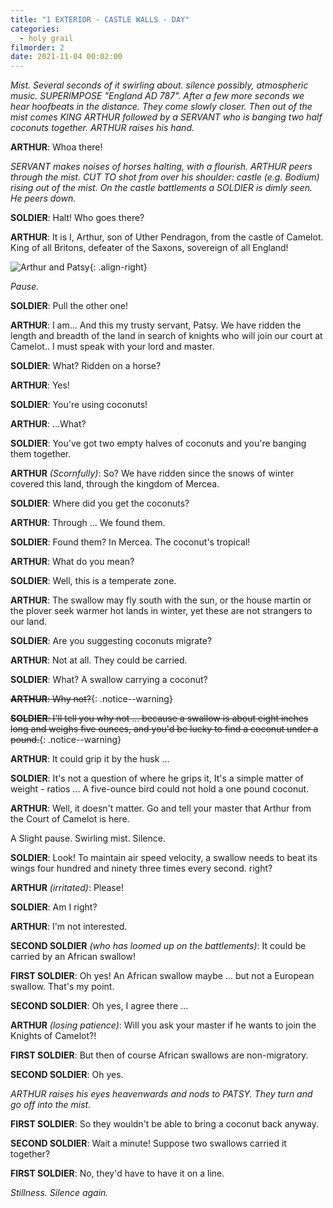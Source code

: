 ```yaml
---
title: "1 EXTERIOR - CASTLE WALLS - DAY"
categories:
  - holy grail
filmorder: 2
date: 2021-11-04 00:02:00
---
```


_Mist. Several seconds of it swirling about. silence possibly, atmospheric music. SUPERIMPOSE "England AD 787". After a few more seconds we hear hoofbeats in the distance. They come slowly closer. Then out of the mist comes KING ARTHUR followed by a SERVANT who is banging two half coconuts together. ARTHUR raises his hand._

**ARTHUR**: Whoa there!

_SERVANT makes noises of horses halting, with a flourish. ARTHUR peers through the mist. CUT TO shot from over his shoulder: castle (e.g. Bodium) rising out of the mist. On the castle battlements a SOLDIER is dimly seen. He peers down._

**SOLDIER**: Halt! Who goes there?

**ARTHUR**: It is I, Arthur, son of Uther Pendragon, from the castle of Camelot. King of all Britons, defeater of the Saxons, sovereign of all England!

![Arthur and Patsy](https://old.mzonline.com/python/hgimages/swallow1.jpg){: .align-right}

_Pause._

**SOLDIER**: Pull the other one!

**ARTHUR**: I am... And this my trusty servant, Patsy. We have ridden the length and breadth of the land in search of knights who will join our court at Camelot.. I must speak with your lord and master.

**SOLDIER**: What? Ridden on a horse?

**ARTHUR**: Yes!

**SOLDIER**: You're using coconuts!

**ARTHUR**: ...What?

**SOLDIER**: You've got two empty halves of coconuts and you're banging them together.

**ARTHUR** _(Scornfully)_: So? We have ridden since the snows of winter covered this land, through the kingdom of Mercea.

**SOLDIER**: Where did you get the coconuts?

**ARTHUR**: Through ... We found them.

**SOLDIER**: Found them? In Mercea. The coconut's tropical!

**ARTHUR**: What do you mean?

**SOLDIER**: Well, this is a temperate zone.

**ARTHUR**: The swallow may fly south with the sun, or the house martin or the plover seek warmer hot lands in winter, yet these are not strangers to our land.

**SOLDIER**: Are you suggesting coconuts migrate?

**ARTHUR**: Not at all. They could be carried.

**SOLDIER**: What? A swallow carrying a coconut?

<span>~~**ARTHUR**: Why not?~~</span>{: .notice--warning}

<span>~~**SOLDIER**: I'll tell you why not ... because a swallow is about eight inches long and weighs five ounces, and you'd be lucky to find a coconut under a pound.~~</span>{: .notice--warning}

**ARTHUR**: It could grip it by the husk ...

**SOLDIER**: It's not a question of where he grips it, It's a simple matter of weight - ratios ... A five-ounce bird could not hold a one pound coconut.

**ARTHUR**: Well, it doesn't matter. Go and tell your master that Arthur from the Court of Camelot is here.

A Slight pause. Swirling mist. Silence.

**SOLDIER**: Look! To maintain air speed velocity, a swallow needs to beat its wings four hundred and ninety three times every second. right?

**ARTHUR** _(irritated)_: Please!

**SOLDIER**: Am I right?

**ARTHUR**: I'm not interested.

**SECOND SOLDIER** _(who has loomed up on the battlements)_: It could be carried by an African swallow!

**FIRST SOLDIER**: Oh yes! An African swallow maybe ... but not a European swallow. That's my point.

**SECOND SOLDIER**: Oh yes, I agree there ...

**ARTHUR** _(losing patience)_: Will you ask your master if he wants to join the Knights of Camelot?!

**FIRST SOLDIER**: But then of course African swallows are non-migratory.

**SECOND SOLDIER**: Oh yes.

_ARTHUR raises his eyes heavenwards and nods to PATSY. They turn and go off into the mist._

**FIRST SOLDIER**: So they wouldn't be able to bring a coconut back anyway.

**SECOND SOLDIER**: Wait a minute! Suppose two swallows carried it together?

**FIRST SOLDIER**: No, they'd have to have it on a line.

_Stillness. Silence again._